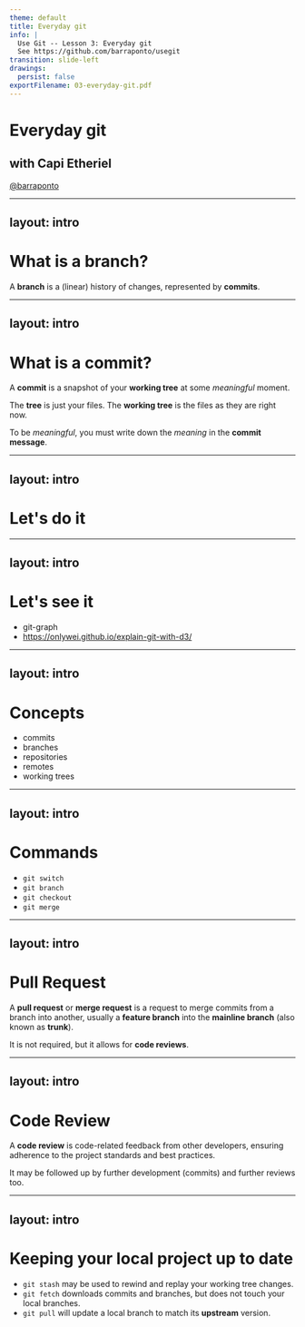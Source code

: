 ```yaml
---
theme: default
title: Everyday git
info: |
  Use Git -- Lesson 3: Everyday git
  See https://github.com/barraponto/usegit
transition: slide-left
drawings:
  persist: false
exportFilename: 03-everyday-git.pdf
---
```


# Everyday git

## with Capi Etheriel

[@barraponto](https://github.com/barraponto)

---
layout: intro
---

# What is a branch?

<v-clicks>

A **branch** is a (linear) history of changes, represented by **commits**.

</v-clicks>

---
layout: intro
---

# What is a commit?

<v-clicks>

A **commit** is a snapshot of your **working tree** at some _meaningful_ moment.

The **tree** is just your files. The **working tree** is the files as they are right now.

To be _meaningful_, you must write down the _meaning_ in the **commit message**.

</v-clicks>

---
layout: intro
---

# Let's do it

<!--

Edit the recipes app.
Commit a new one.
Create a branch to change add categories.
Push the branch.

-->

---
layout: intro
---

# Let's see it

- git-graph
- https://onlywei.github.io/explain-git-with-d3/

---
layout: intro
---

# Concepts

- commits
- branches
- repositories
- remotes
- working trees

---
layout: intro
---

# Commands

- `git switch`
- `git branch`
- `git checkout`
- `git merge`

---
layout: intro
---

# Pull Request

<v-clicks>

A **pull request** or **merge request** is a request to merge commits from a branch into another, usually a **feature branch** into the **mainline branch** (also known as **trunk**).

It is not required, but it allows for **code reviews**.

</v-clicks>

---
layout: intro
---

# Code Review

<v-clicks>

A **code review** is code-related feedback from other developers, ensuring adherence to the project standards and best practices.

It may be followed up by further development (commits) and further reviews too.
</v-clicks>

---
layout: intro
---

# Keeping your local project up to date

- `git stash` may be used to rewind and replay your working tree changes.
- `git fetch` downloads commits and branches, but does not touch your local branches.
- `git pull` will update a local branch to match its **upstream** version.

<!--
    We may see conflicts here (during stash).
    If they show up, branch off from earlier version and apply there.
    Leave conflict management for later, if possible.
-->